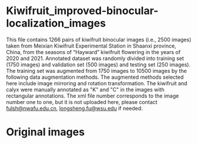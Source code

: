 # Kiwifruit_improved-binocular-localization_images
This file contains 1266 pairs of kiwifruit binocular images (i.e., 2500 images) taken from Meixian Kiwifruit Experimental Station in Shaanxi province, China, from the seasons of “Hayward” kiwifruit flowering in the years of 2020 and 2021. Annotated dataset was randomly divided into training set (1750 images) and validation set (500 images) and testing set (250 images). The training set was augmented from 1750 images to 10500 images by the following data augmentation methods. The augmented methods selected here include image mirroring and rotation transformation. The kiwifruit and calyx were manually annotated as "K" and "C" in the images with rectangular annotations. The xml file number corresponds to the image number one to one, but it is not uploaded here, please contact fulsh@nwafu.edu.cn, longsheng.fu@wsu.edu if needed.
# Original images

